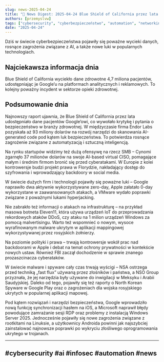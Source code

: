 ```yaml
---
slug: news-2025-04-24
title: "📰 News Digest: 2025-04-24 Blue Shield of California przez lata udostępniało dane pacjentów"
authors: [przemyslvw]
tags: ["cybersecurity", "cyberbezpieczeństwo", "automation", "networking", "wydarzenia", "konferencje", "technologie", "ataki", "malware", "owasp", "web-security", "webapp", "pentesting", "privacy"]
date: "2025-04-24"
---
```


Dziś w świecie cyberbezpieczeństwa pojawiły się poważne wycieki danych, rosnące zagrożenia związane z AI, a także nowe luki w popularnych technologiach.

## Najciekawsza informacja dnia
Blue Shield of California wyciekło dane zdrowotne 4,7 miliona pacjentów, udostępniając je Google’u na platformach analitycznych i reklamowych. To kolejny poważny incydent w sektorze opieki zdrowotnej.

## Podsumowanie dnia

Najnowszy raport ujawnia, że Blue Shield of California przez lata udostępniało dane pacjentów Google’owi, co wywołało krytykę i pytania o bezpieczeństwo w branży zdrowotnej. W międzyczasie firma Endor Labs pozyskała aż 93 miliony dolarów na rozwój narzędzi do skanowania AI-generated code pod kątem luk bezpieczeństwa. To potwierdza rosnące zagrożenie związane z automatyzacją i sztuczną inteligencją.

Na rynku startupów widzimy też dużą ofensywę na rzecz SMB – Cynomi zgarnęło 37 milionów dolarów na swoje AI-based virtual CISO, pomagające małym i średnim firmom bronić się przed cyberatakami. W Europie z kolei kontrowersje budzi projekt prawa w Florydzie, nakładający dostęp do szyfrowania i wprowadzający backdoory w social media.

W świecie dużych firm i technologii pojawiły się poważne luki – Google naprawiło dwa aktywnie wykorzystywane zero-day, Apple załatało 0-day wykorzystane w zaawansowanych atakach, a VMware wydało poprawki związane z poważnymi lukami hyperjacking.  

Nie zabrakło też informacji o atakach na infrastrukturę – na przykład masowa botneta Eleven11, która używa urządzeń IoT do przeprowadzania rekordowych ataków DDoS, czy ataku na 1 milion urządzeń Windows za pomocą malvertisingu. Warto też wspomnieć o nowym, wysoce wyrafinowanym malware ukrytym w aplikacji mappingowej wykorzystywanej przez rosyjskich żołnierzy.

Na poziomie polityki i prawa – trwają kontrowersje wokół prac nad backdoorami w Apple i debat na temat ochrony prywatności w kontekście nowych ustaw. Również FBI zaczął dochodzenie w sprawie znanego prozaszcinacza cyberataków.

W świecie malware i spyware cały czas trwają wyścigi – NSA ostrzega przed techniką „fast flux” używaną przez złośników i państwa, a NSO Group przyznała, że jej narzędzia były używane do inwigilacji w Meksyku i Arabii Saudyjskiej. Daleko od tego, pojawiły się też raporty o North Korean Spyware w Google Play oraz o zagrożeniach dla wojska rosyjskiego ukrytych w popularnej aplikacji mapowej.

Pod kątem rozwiązań i narzędzi bezpieczeństwa, Google wprowadziło nową funkcję synchronizacji hasłem na iOS, a Microsoft naprawił błędy powodujące zamrażanie sesji RDP oraz problemy z instalacją Windows Server 2025. Jednocześnie pojawiły się nowe zagrożenia związane z rootkitami na Linuksie, a użytkownicy Androida powinni jak najszybciej zainstalować najnowsze poprawki po wykryciu złośliwego oprogramowania ukrytego w trojanach.

---

## #cybersecurity #ai #infosec #automation #news